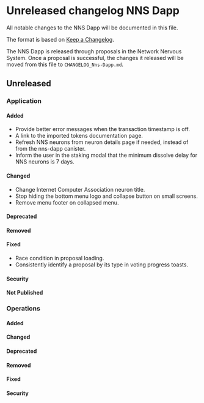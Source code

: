# Unreleased changelog NNS Dapp

All notable changes to the NNS Dapp will be documented in this file.

The format is based on [Keep a Changelog](https://keepachangelog.com/en/1.0.0/).

The NNS Dapp is released through proposals in the Network Nervous System. Once a
proposal is successful, the changes it released will be moved from this file to
`CHANGELOG_Nns-Dapp.md`.

## Unreleased

### Application

#### Added

* Provide better error messages when the transaction timestamp is off.
* A link to the imported tokens documentation page.
* Refresh NNS neurons from neuron details page if needed, instead of from the nns-dapp canister.
* Inform the user in the staking modal that the minimum dissolve delay for NNS neurons is 7 days.

#### Changed

* Change Internet Computer Association neuron title.
* Stop hiding the bottom menu logo and collapse button on small screens.
* Remove menu footer on collapsed menu.

#### Deprecated

#### Removed

#### Fixed

* Race condition in proposal loading.
* Consistently identify a proposal by its type in voting progress toasts.

#### Security

#### Not Published

### Operations

#### Added

#### Changed

#### Deprecated

#### Removed

#### Fixed

#### Security
